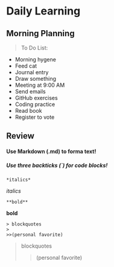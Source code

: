 # Daily Learning

## Morning Planning

> To Do List:

+ Morning hygene
+ Feed cat
+ Journal entry
+ Draw something
+ Meeting at 9:00 AM
+ Send emails
+ GitHub exercises
+ Coding practice
+ Read book
+ Register to vote


## Review

#### Use **Markdown** (.md) to forma text!

##### Use three backticks (`) for code blocks!


```
*italics*
```

*italics*

```
**bold**
```

**bold**

```
> blockquotes
>
>>(personal favorite)
```

> blockquotes
>
>>(personal favorite)


